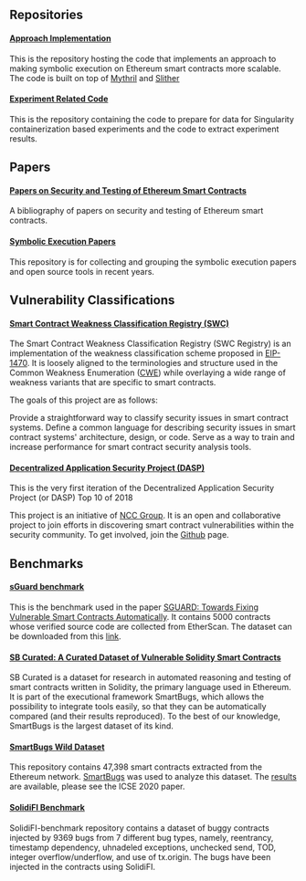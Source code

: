 ## Repositories
#### [Approach Implementation](https://github.com/Qiana0223/wqp_app_1)
This is the repository hosting the code that implements an approach to making symbolic execution on Ethereum smart contracts more scalable.  The code is built on top of [Mythril](https://github.com/ConsenSys/mythril) and [Slither](https://github.com/crytic/slither)

#### [Experiment Related Code](https://github.com/Qiana0223/DataPreparation)
This is the repository containing the code to prepare for data for Singularity containerization based experiments and the code to extract experiment results.


## Papers
#### [Papers on Security and Testing of Ethereum Smart Contracts](https://github.com/Qiana0223/bibliography_security_testing_smart_contracts)
A bibliography of papers on security and testing of Ethereum smart contracts.


#### [Symbolic Execution Papers](https://github.com/XMUsuny/symbolic-execution-papers)
This repository is for collecting and grouping the symbolic execution papers and open source tools in recent years.

## Vulnerability Classifications
#### [Smart Contract Weakness Classification Registry (SWC)](https://github.com/SmartContractSecurity/SWC-registry)
The Smart Contract Weakness Classification Registry (SWC Registry) is an implementation of the weakness classification scheme proposed in [EIP-1470](https://github.com/ethereum/EIPs/issues/1469). It is loosely aligned to the terminologies and structure used in the Common Weakness Enumeration ([CWE](https://cwe.mitre.org/)) while overlaying a wide range of weakness variants that are specific to smart contracts.

The goals of this project are as follows:

Provide a straightforward way to classify security issues in smart contract systems.
Define a common language for describing security issues in smart contract systems' architecture, design, or code.
Serve as a way to train and increase performance for smart contract security analysis tools.


#### [Decentralized Application Security Project (DASP)](https://dasp.co/#item-9)
This is the very first iteration of the  Decentralized Application Security Project (or DASP) Top 10 of 2018

This project is an initiative of [NCC Group](https://www.nccgroup.trust/). It is an open and collaborative project to join efforts in discovering smart contract vulnerabilities within the security community. To get involved, join the [Github](https://github.com/CryptoServices/dasp) page.

## Benchmarks
#### [sGuard benchmark](https://github.com/duytai/sGuard/issues/22)
This is the benchmark used in the paper [SGUARD: Towards Fixing Vulnerable Smart Contracts Automatically](https://ieeexplore-ieee-org.ezproxy.uta.edu/stamp/stamp.jsp?tp=&arnumber=9519444). It contains 5000 contracts whose verified source
code are collected from EtherScan. The dataset can be downloaded from this [link]( https://drive.google.com/file/d/1xMa_9n4uf5Ssl3RDsXR6opN_wfRPEhdM/view?usp=sharing).

#### [SB Curated: A Curated Dataset of Vulnerable Solidity Smart Contracts](https://github.com/smartbugs/smartbugs/tree/master/dataset)
SB Curated is a dataset for research in automated reasoning and testing of smart contracts written in Solidity, the primary language used in Ethereum. It is part of the executional framework SmartBugs, which allows the possibility to integrate tools easily, so that they can be automatically compared (and their results reproduced). To the best of our knowledge, SmartBugs is the largest dataset of its kind.

#### [SmartBugs Wild Dataset](https://github.com/smartbugs/smartbugs-wild)
This repository contains 47,398 smart contracts extracted from the Ethereum network.
[SmartBugs](https://github.com/smartbugs/smartbugs) was used to analyze this dataset. The [results](https://github.com/smartbugs/smartbugs-results) are available, please see the ICSE 2020 paper.
#### [SolidiFI Benchmark](https://github.com/smartbugs/SolidiFI-benchmark)
SolidiFI-benchmark repository contains a dataset of buggy contracts injected by 9369 bugs from 7 different bug types, namely, reentrancy, timestamp dependency, uhnadeled exceptions, unchecked send, TOD, integer overflow/underflow, and use of tx.origin. The bugs have been injected in the contracts using SolidiFI.


